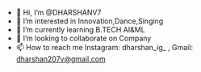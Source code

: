 - 👋 Hi, I’m @DHARSHANV7
- 👀 I’m interested in Innovation,Dance,Singing 
- 🌱 I’m currently learning B.TECH AI&ML
- 💞️ I’m looking to collaborate on Company 
- 📫 How to reach me Instagram: dharshan_ig_ , Gmail: dharshan207v@gmail.com
